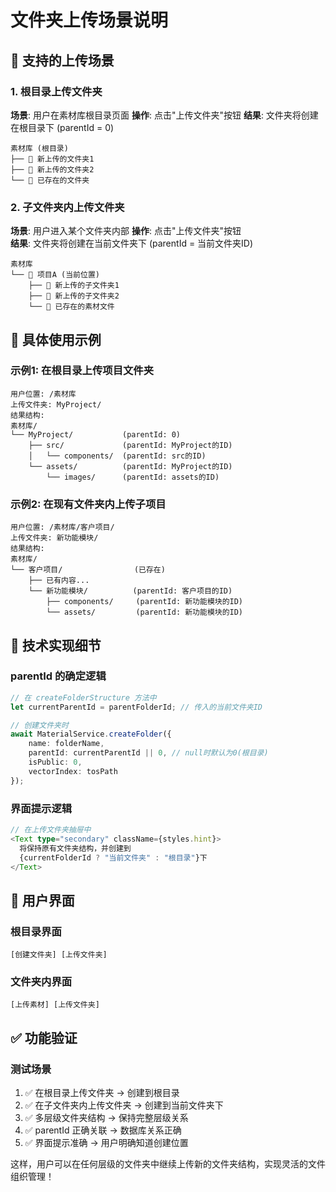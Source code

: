 # 文件夹上传场景说明

## 📁 支持的上传场景

### 1. **根目录上传文件夹**
**场景**: 用户在素材库根目录页面
**操作**: 点击"上传文件夹"按钮
**结果**: 文件夹将创建在根目录下 (parentId = 0)

```
素材库 (根目录)
├── 📁 新上传的文件夹1
├── 📁 新上传的文件夹2
└── 📁 已存在的文件夹
```

### 2. **子文件夹内上传文件夹**
**场景**: 用户进入某个文件夹内部
**操作**: 点击"上传文件夹"按钮  
**结果**: 文件夹将创建在当前文件夹下 (parentId = 当前文件夹ID)

```
素材库
└── 📁 项目A (当前位置)
    ├── 📁 新上传的子文件夹1
    ├── 📁 新上传的子文件夹2
    └── 📄 已存在的素材文件
```

## 🎯 具体使用示例

### 示例1: 在根目录上传项目文件夹
```
用户位置: /素材库
上传文件夹: MyProject/
结果结构:
素材库/
└── MyProject/           (parentId: 0)
    ├── src/             (parentId: MyProject的ID)
    │   └── components/  (parentId: src的ID)
    └── assets/          (parentId: MyProject的ID)
        └── images/      (parentId: assets的ID)
```

### 示例2: 在现有文件夹内上传子项目
```
用户位置: /素材库/客户项目/
上传文件夹: 新功能模块/
结果结构:
素材库/
└── 客户项目/                (已存在)
    ├── 已有内容...
    └── 新功能模块/          (parentId: 客户项目的ID)
        ├── components/     (parentId: 新功能模块的ID)
        └── assets/         (parentId: 新功能模块的ID)
```

## 🔧 技术实现细节

### parentId 的确定逻辑
```typescript
// 在 createFolderStructure 方法中
let currentParentId = parentFolderId; // 传入的当前文件夹ID

// 创建文件夹时
await MaterialService.createFolder({
    name: folderName,
    parentId: currentParentId || 0, // null时默认为0(根目录)
    isPublic: 0,
    vectorIndex: tosPath
});
```

### 界面提示逻辑
```typescript
// 在上传文件夹抽屉中
<Text type="secondary" className={styles.hint}>
  将保持原有文件夹结构，并创建到
  {currentFolderId ? "当前文件夹" : "根目录"}下
</Text>
```

## 📱 用户界面

### 根目录界面
```
[创建文件夹] [上传文件夹]
```

### 文件夹内界面  
```
[上传素材] [上传文件夹]
```

## ✅ 功能验证

### 测试场景
1. ✅ 在根目录上传文件夹 → 创建到根目录
2. ✅ 在子文件夹内上传文件夹 → 创建到当前文件夹下
3. ✅ 多层级文件夹结构 → 保持完整层级关系
4. ✅ parentId 正确关联 → 数据库关系正确
5. ✅ 界面提示准确 → 用户明确知道创建位置

这样，用户可以在任何层级的文件夹中继续上传新的文件夹结构，实现灵活的文件组织管理！

